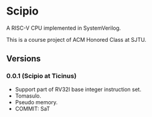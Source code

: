 # Scipio

 A RISC-V CPU implemented in SystemVerilog.

 This is a course project of ACM Honored Class at SJTU.

## Versions

### 0.0.1 (Scipio at Ticinus)

  * Support part of RV32I base integer instruction set.
  * Tomasulo.
  * Pseudo memory.
  * COMMIT: SaT
